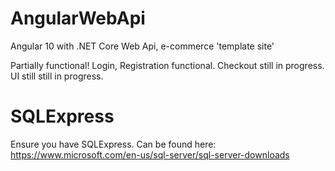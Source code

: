 # AngularWebApi
Angular 10 with .NET Core Web Api, 
e-commerce 'template site' 

Partially functional!
Login, Registration functional.
Checkout still in progress.
UI still still in progress.

# SQLExpress
Ensure you have SQLExpress. Can be found here: https://www.microsoft.com/en-us/sql-server/sql-server-downloads
